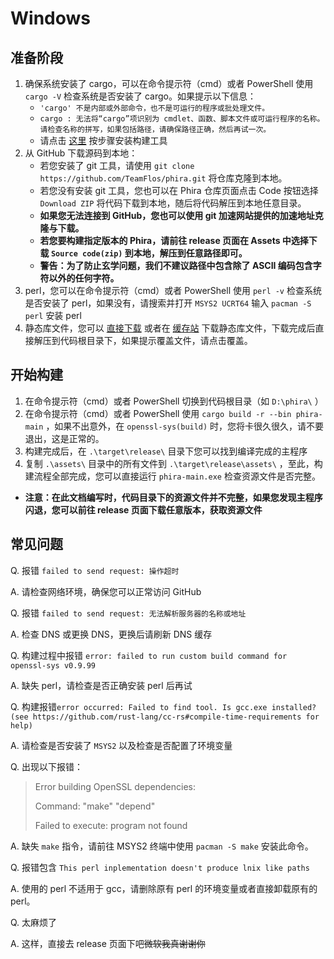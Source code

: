 # Windows

## 准备阶段

1. 确保系统安装了 cargo，可以在命令提示符（cmd）或者 PowerShell 使用 `cargo -V` 检查系统是否安装了 cargo。如果提示以下信息：
    - `'cargo' 不是内部或外部命令，也不是可运行的程序或批处理文件。`
    - `cargo : 无法将“cargo”项识别为 cmdlet、函数、脚本文件或可运行程序的名称。请检查名称的拼写，如果包括路径，请确保路径正确，然后再试一次。`
    - 请点击 [这里](./cargo.md) 按步骤安装构建工具
2. 从 GitHub 下载源码到本地：
    - 若您安装了 git 工具，请使用 `git clone https://github.com/TeamFlos/phira.git` 将仓库克隆到本地。
    - 若您没有安装 git 工具，您也可以在 Phira 仓库页面点击 Code 按钮选择 `Download ZIP` 将代码下载到本地，随后将代码解压到本地任意目录。
    - __如果您无法连接到 GitHub，您也可以使用 git 加速网站提供的加速地址克隆与下载。__
    - __若您要构建指定版本的 Phira，请前往 release 页面在 Assets 中选择下载 `Source code(zip)` 到本地，解压到任意路径即可。__
    - __警告：为了防止玄学问题，我们不建议路径中包含除了 ASCII 编码包含字符以外的任何字符。__
3. perl，您可以在命令提示符（cmd）或者 PowerShell 使用 `perl -v` 检查系统是否安装了 perl，如果没有，请搜索并打开 `MSYS2 UCRT64` 输入 `pacman -S perl` 安装 perl
4. 静态库文件，您可以 [直接下载](./prpr-avc.zip) 或者在 [缓存站](https://www.nuanr-mxi.com/prpr-avc.zip) 下载静态库文件，下载完成后直接解压到代码根目录下，如果提示覆盖文件，请点击覆盖。

## 开始构建

1. 在命令提示符（cmd）或者 PowerShell 切换到代码根目录（如 `D:\phira\` ）
2. 在命令提示符（cmd）或者 PowerShell 使用 `cargo build -r --bin phira-main` ，如果不出意外，在 `openssl-sys(build)` 时，您将卡很久很久，请不要退出，这是正常的。
3. 构建完成后，在 `.\target\release\` 目录下您可以找到编译完成的主程序
4. 复制 `.\assets\` 目录中的所有文件到 `.\target\release\assets\` ，至此，构建流程全部完成，您可以直接运行 `phira-main.exe` 检查资源文件是否完整。

- __注意：在此文档编写时，代码目录下的资源文件并不完整，如果您发现主程序闪退，您可以前往 release 页面下载任意版本，获取资源文件__

## 常见问题

Q. 报错 `failed to send request: 操作超时`

A. 请检查网络环境，确保您可以正常访问 GitHub

Q. 报错 `failed to send request: 无法解析服务器的名称或地址`

A. 检查 DNS 或更换 DNS，更换后请刷新 DNS 缓存

Q. 构建过程中报错 `error: failed to run custom build command for openssl-sys v0.9.99`

A. 缺失 perl，请检查是否正确安装 perl 后再试

Q. 构建报错`error occurred: Failed to find tool. Is gcc.exe installed? (see https://github.com/rust-lang/cc-rs#compile-time-requirements for help)`

A. 请检查是否安装了 `MSYS2` 以及检查是否配置了环境变量

Q. 出现以下报错：

> Error building OpenSSL dependencies:
>
> Command: "make" "depend"
>
> Failed to execute: program not found

A. 缺失 `make` 指令，请前往 MSYS2 终端中使用 `pacman -S make` 安装此命令。

Q. 报错包含 `This perl inplementation doesn't produce lnix like paths`

A. 使用的 perl 不适用于 gcc，请删除原有 perl 的环境变量或者直接卸载原有的 perl。

Q. 太麻烦了

A. 这样，直接去 release 页面下吧~~微软我真谢谢你~~
